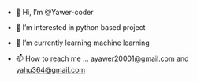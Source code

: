 - 👋 Hi, I’m @Yawer-coder
- 👀 I’m interested in python based project
- 🌱 I’m currently learning machine learning

- 📫 How to reach me ... ayawer20001@gmail.com and yahu364@gmail.com

